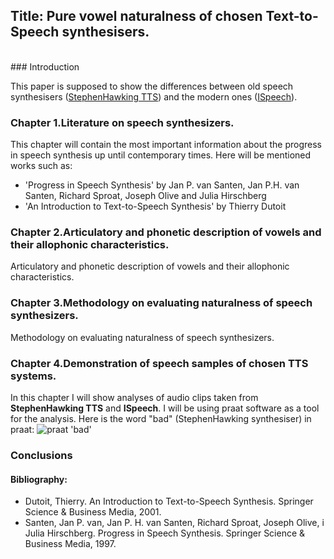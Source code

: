 ## Title: Pure vowel naturalness of chosen Text-to-Speech synthesisers.
<br/>
### Introduction

This paper is supposed to show the differences between old speech synthesisers 
([StephenHawking TTS](https://lingojam.com/StephenHawkingVoiceGenerator)) and the modern ones 
([ISpeech](https://www.ispeech.org/)).

### Chapter 1.Literature on speech synthesizers.

This chapter will contain the most important information about the progress in speech
synthesis up until contemporary times. Here will be mentioned works such as:
* 'Progress in Speech Synthesis' by Jan P. van Santen, Jan P.H. van Santen, Richard Sproat, Joseph Olive and Julia Hirschberg
* 'An Introduction to Text-to-Speech Synthesis' by Thierry Dutoit

### Chapter 2.Articulatory and phonetic description of vowels and their allophonic characteristics.

Articulatory and phonetic description of vowels and their allophonic characteristics.

### Chapter 3.Methodology on evaluating naturalness of speech synthesizers.

Methodology on evaluating naturalness of speech synthesizers.

### Chapter 4.Demonstration of speech samples of chosen TTS systems.

In this chapter I will show analyses of audio clips taken from **StephenHawking TTS** and **ISpeech**.
I will be using praat software as a tool for the analysis. Here is the word "bad" (StephenHawking synthesiser) in 
praat:
![praat 'bad'](https://i.imgur.com/hekL2Dh.png)



### Conclusions

#### Bibliography:
* Dutoit, Thierry. An Introduction to Text-to-Speech Synthesis. Springer Science & Business Media, 2001.
* Santen, Jan P. van, Jan P. H. van Santen, Richard Sproat, Joseph Olive, i Julia Hirschberg. Progress in Speech Synthesis. Springer Science & Business Media, 1997.
